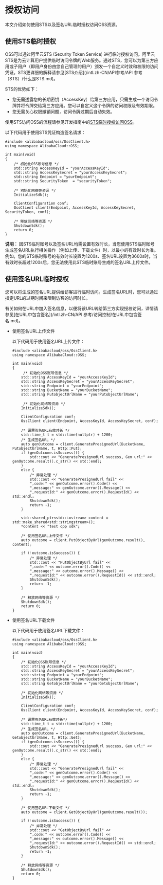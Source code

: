 # 授权访问

本文介绍如何使用STS以及签名URL临时授权访问OSS资源。

## 使用STS临时授权

OSS可以通过阿里云STS \(Security Token Service\) 进行临时授权访问。阿里云STS是为云计算用户提供临时访问令牌的Web服务。通过STS，您可以为第三方应用或子用户（即用户身份由您自己管理的用户）颁发一个自定义时效和权限的访问凭证。STS更详细的解释请参见[STS介绍](/intl.zh-CN/API参考/API 参考（STS）/什么是STS.md)。

STS的优势如下：

-   您无需透露您的长期密钥（AccessKey）给第三方应用，只需生成一个访问令牌并将令牌交给第三方应用。您可以自定义这个令牌的访问权限及有效期限。
-   您无需关心权限撤销问题，访问令牌过期后自动失效。

使用STS访问OSS的流程请参见开发指南中的[STS临时授权访问OSS](/intl.zh-CN/开发指南/数据安全/访问控制/STS临时授权访问OSS.md)。

以下代码用于使用STS凭证构造签名请求：

```
#include <alibabacloud/oss/OssClient.h>
using namespace AlibabaCloud::OSS;

int main(void)
{
    /* 初始化OSS账号信息 */
    std::string AccessKeyId = "yourAccessKeyId";
    std::string AccessKeySecret = "yourAccessKeySecret";
    std::string Endpoint = "yourEndpoint";
    std::string SecurityToken  = "securityToken";

    /* 初始化网络等资源 */
    InitializeSdk();

    ClientConfiguration conf;
    OssClient client(Endpoint, AccessKeyId, AccessKeySecret, SecurityToken, conf);

    /* 释放网络等资源 */
    ShutdownSdk();
    return 0;
}
```

**说明：** 因STS临时账号以及签名URL均需设置有效时长，当您使用STS临时账号生成签名URL执行相关操作（例如上传、下载文件）时，以最小的有效时长为准。例如，您的STS临时账号的有效时长设置为1200s、签名URL设置为3600s时，当有效时长超过1200s后，您无法使用此STS临时账号生成的签名URL上传文件。

## 使用签名URL临时授权

您可以将生成的签名URL提供给访客进行临时访问。生成签名URL时，您可以通过指定URL的过期时间来限制访客的访问时长。

有关如何在URL中加入签名信息，以便将该URL转给第三方实现授权访问，详情请参见[在URL中包含签名](/intl.zh-CN/API 参考/访问控制/在URL中包含签名.md)。

-   使用签名URL上传文件

    以下代码用于使用签名URL上传文件：

    ```
    #include <alibabacloud/oss/OssClient.h>
    using namespace AlibabaCloud::OSS;
    
    int main(void)
    {
         /* 初始化OSS账号信息 */
        std::string AccessKeyId = "yourAccessKeyId";
        std::string AccessKeySecret = "yourAccessKeySecret";
        std::string Endpoint = "yourEndpoint";
        std::string BucketName = "yourBucketName";
        std::string PutobjectUrlName = "yourPutobjectUrlName";
    
         /* 初始化网络等资源 */
        InitializeSdk();
    
        ClientConfiguration conf;
        OssClient client(Endpoint, AccessKeyId, AccessKeySecret, conf);
    
        /* 设置签名URL有效时长 */
        std::time_t t = std::time(nullptr) + 1200;
        /* 生成签名URL */
        auto genOutcome = client.GeneratePresignedUrl(BucketName, PutobjectUrlName, t, Http::Put);
        if (genOutcome.isSuccess()) {
            std::cout << "GeneratePresignedUrl success, Gen url:" << genOutcome.result().c_str() << std::endl;
        }
        else {
            /* 异常处理 */
            std::cout << "GeneratePresignedUrl fail" <<
            ",code:" << genOutcome.error().Code() <<
            ",message:" << genOutcome.error().Message() <<
            ",requestId:" << genOutcome.error().RequestId() << std::endl;
            ShutdownSdk();
            return -1;
        }
    
        std::shared_ptr<std::iostream> content = std::make_shared<std::stringstream>();
        *content << "test cpp sdk";
    
        /* 使用签名URL上传文件 */
        auto outcome = client.PutObjectByUrl(genOutcome.result(), content);
    
        if (!outcome.isSuccess()) {
            /* 异常处理 */
            std::cout << "PutObjectByUrl fail" <<
            ",code:" << outcome.error().Code() <<
            ",message:" << outcome.error().Message() <<
            ",requestId:" << outcome.error().RequestId() << std::endl;
            ShutdownSdk();
            return -1;
        }
    
        /* 释放网络等资源 */
        ShutdownSdk();
        return 0;
    }
    ```

-   使用签名URL下载文件

    以下代码用于使用签名URL下载文件：

    ```
    #include <alibabacloud/oss/OssClient.h>
    using namespace AlibabaCloud::OSS;
    
    int main(void)
    {
        /* 初始化OSS账号信息 */
        std::string AccessKeyId = "yourAccessKeyId";
        std::string AccessKeySecret = "yourAccessKeySecret";
        std::string Endpoint = "yourEndpoint";
        std::string BucketName = "yourBucketName";
        std::string GetobjectUrlName = "yourGetobjectUrlName";
    
        /* 初始化网络等资源 */
        InitializeSdk();
    
        ClientConfiguration conf;
        OssClient client(Endpoint, AccessKeyId, AccessKeySecret, conf);
    
        /* 设置签名URL有效时长*/
        std::time_t t = std::time(nullptr) + 1200;
        /* 生成签名URL */
        auto genOutcome = client.GeneratePresignedUrl(BucketName, GetobjectUrlName, t, Http::Get);
        if (genOutcome.isSuccess()) {
            std::cout << "GeneratePresignedUrl success, Gen url:" << genOutcome.result().c_str() << std::endl;
        }
        else {
            /* 异常处理 */
            std::cout << "GeneratePresignedUrl fail" <<
            ",code:" << genOutcome.error().Code() <<
            ",message:" << genOutcome.error().Message() <<
            ",requestId:" << genOutcome.error().RequestId() << std::endl;
            ShutdownSdk();
            return -1;
        }
    
        /* 使用签名URL下载文件 */
        auto outcome = client.GetObjectByUrl(genOutcome.result());
    
        if (!outcome.isSuccess()) {
            /* 异常处理 */
            std::cout << "GetObjectByUrl fail" <<
            ",code:" << outcome.error().Code() <<
            ",message:" << outcome.error().Message() <<
            ",requestId:" << outcome.error().RequestId() << std::endl;
            ShutdownSdk();
            return -1;
        }
    
        /* 释放网络等资源 */
        ShutdownSdk();
        return 0;
    }
    ```


